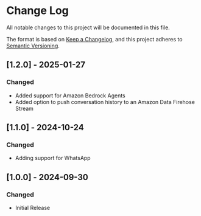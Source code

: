 # Change Log
All notable changes to this project will be documented in this file.

The format is based on [Keep a Changelog](https://keepachangelog.com/en/1.0.0/),
and this project adheres to [Semantic Versioning](https://semver.org/spec/v2.0.0.html).

## [1.2.0] - 2025-01-27

### Changed
- Added support for Amazon Bedrock Agents
- Added option to push conversation history to an Amazon Data Firehose Stream

## [1.1.0] - 2024-10-24

### Changed
- Adding support for WhatsApp

## [1.0.0] - 2024-09-30

### Changed
- Initial Release